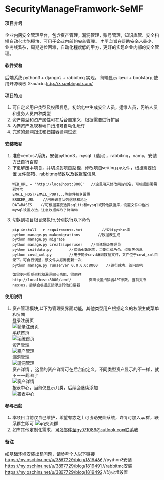 # SecurityManageFramwork-SeMF

#### 项目介绍
企业内网安全管理平台，包含资产管理，漏洞管理，账号管理，知识库管、安全扫描自动化功能模块，可用于企业内部的安全管理。
本平台旨在帮助安全人员少，业务线繁杂，周期巡检困难，自动化程度低的甲方，更好的实现企业内部的安全管理。

#### 软件架构
后端系统 python3 + django2 + rabbitmq 实现。
前端显示 layui + bootstarp,使用开源模板 X-admin:http://x.xuebingsi.com/

#### 项目特点
1.  可自定义用户类型及权限信息，初始化中生成安全人员，运维人员，网络人员和业务人员四种类型
2.  资产类型和资产属性可在后台自定义，根据需要进行扩展
3.  内网资产发现和端口扫描可自动化进行
4.  完整的漏洞跟进和扫描器漏洞过滤



#### 安装教程

1. 准备centos7系统，安装python3，mysql（选用），rabbitmq，namp，安装方法自行百度
2. 下载解压本项目，并切换到项目路径，修改项目setting.py文件，根据需要设置 发件邮箱、rabbitmq参数以及数据库信息
    ```
    WEB_URL = 'http://localhost:8000'   //这里用来修改网站域名，可根据部署需要修改
    EMAIL_HOST/EMAIL_PORT...等邮件相关设置
    BROKER_URL    //用来设置队列信息和地址
    DATABASES    //可根据需要选择sqlite和mysql或其他数据库，设置文件中给出mysql设置方法，注意数据库的字符编码
    ```
3. 切换到项目根目录执行,分别执行以下命令
    ```
    pip install  -r requirements.txt         //安装python库
    python manage.py makemigrations        //数据表生成
    python manage.py migrate
    python manage.py createsuperuser    //创建超级管理员
    python initdata.py        //初始化数据库，主要生成角色，权限等信息
    python cnvd_xml.py        //用于同步cnvd漏洞数据文件，文件位于cnvd_xml目录下，可自行调整，该文件夹每周更新一次，
    python manage.py runserver 0.0.0.0:8000    //运行成功，访问即可
    
    如需使用周期巡检和漏洞同步功能，需前往
    http://localhost:8000/semf/        页面设置扫描器API参数，当前支持nessus，后续会根据反馈添加其他扫描器
    ```

#### 使用说明

1. 资产管理模块,以下为管理员界面功能，其他类型用户根据定义的权限生成菜单和界面
    <br>登录注册页</br>
    ![登录注册页](https://gitee.com/uploads/images/2018/0527/113258_154ca8d5_1390378.png "屏幕截图.png")
    <br>系统首页</br>
    ![系统首页](https://gitee.com/uploads/images/2018/0527/113454_07c46a58_1390378.png "屏幕截图.png")
    <br>资产管理</br>
    ![资产管理](https://gitee.com/uploads/images/2018/0527/113543_6a6973ec_1390378.png "屏幕截图.png")
    <br>漏洞管理</br>
    ![漏洞管理](https://gitee.com/uploads/images/2018/0527/113714_90826f30_1390378.png "屏幕截图.png")
    <br>资产详情 ，这里的资产详情可在后台自定义，不同类型资产显示的不一样，就不一一截图了</br>
    ![资产详情](https://gitee.com/uploads/images/2018/0527/114021_ef591ca3_1390378.png "屏幕截图.png")
    <br>报表中心，当前仅显示几类，后续会继续添加</br>
    ![报表中心](https://gitee.com/uploads/images/2018/0527/114106_3cf15048_1390378.png "屏幕截图.png")
    
#### 参与贡献

1.  本项目当前仅自己维护，希望有志之士可协助完善系统，详情可加入qq群，联系群主即可
    ![qq交流群](https://gitee.com/uploads/images/2018/0527/114130_0e8d0451_1390378.png "屏幕截图.png")
2.  如有其他定制化需求，可发邮件至gy071089@outlook.com联系我

####  备注
如基础环境安装出现问题，请参考个人以下链接
  <br>https://my.oschina.net/u/3867729/blog/1819486        //python3安装
  <br>https://my.oschina.net/u/3867729/blog/1819491        //rabbitmq安装
  <br>https://my.oschina.net/u/3867729/blog/1819492        //防火墙设置
